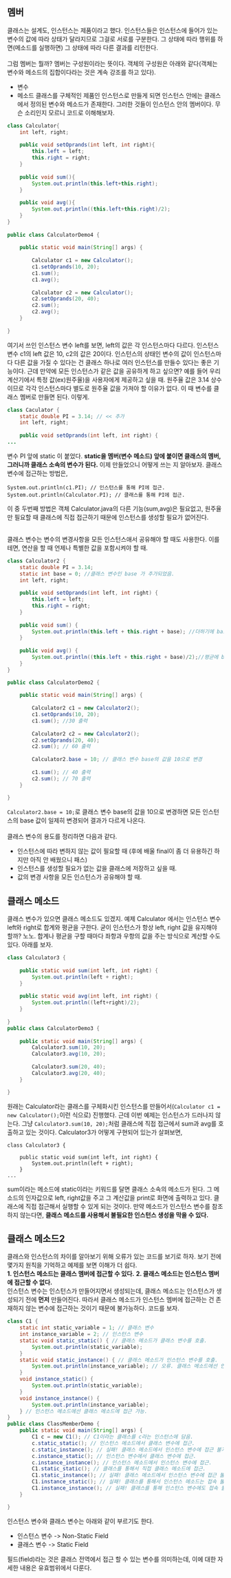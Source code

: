 ## 멤버
클래스는 설계도, 인스턴스는 제품이라고 했다. 인스턴스들은 인스턴스에 들어가 있는 변수의 값에 따라 상태가 달라지므로 그걸로 서로를 구분한다. 
그 상태에 따라 행위를 하면(메소드를 실행하면) 그 상태에 따라 다른 결과를 리턴한다.<br><br>
그럼 멤버는 뭘까? 멤버는 구성원이라는 뜻이다. 객체의 구성원은 아래와 같다(객체는 변수와 메소드의 집합이다라는 것은 계속 강조를 하고 있다).
* 변수
* 메소드
클래스를 구체적인 제품인 인스턴스로 만들게 되면 인스턴스 안에는 클래스에서 정의된 변수와 메소드가 존재한다. 그러한 것들이 인스턴스 안의 멤버이다.
무슨 소리인지 모르니 코드로 이해해보자.
```java
class Calculator{
    int left, right;
      
    public void setOprands(int left, int right){
        this.left = left;
        this.right = right;
    }
      
    public void sum(){
        System.out.println(this.left+this.right);
    }
      
    public void avg(){
        System.out.println((this.left+this.right)/2);
    }
}
  
public class CalculatorDemo4 {
      
    public static void main(String[] args) {
          
        Calculator c1 = new Calculator();
        c1.setOprands(10, 20);
        c1.sum();       
        c1.avg();       
          
        Calculator c2 = new Calculator();
        c2.setOprands(20, 40);
        c2.sum();       
        c2.avg();
    }
  
}
```
여기서 쓰인 인스턴스 변수 left를 보면, left의 값은 각 인스턴스마다 다르다. 인스턴스 변수 c1의 left 값은 10, c2의 값은 20이다. 
인스턴스의 상태인 변수의 값이 인스턴스마다 다른 값을 가질 수 있다는 건 클래스 하나로 여러 인스턴스를 만들수 있다는 좋은 기능이다.
근데 만약에 모든 인스턴스가 같은 값을 공유하게 하고 싶으면? 예를 들어 우리 계산기에서 특정 값(ex)원주율)을 사용자에게 제공하고 싶을 때. 
원주율 값은 3.14 상수이므로 각각 인스턴스마다 별도로 원주율 값을 가져야 할 이유가 없다. 이 때 변수를 클래스 멤버로 만들면 된다. 이렇게.
```java
class Caculator {
    static double PI = 3.14; // << 추가
    int left, right;
    
    public void setOprands(int left, int right) {
...
```
변수 PI 앞에 static 이 붙었다. **static을 멤버(변수 메소드) 앞에 붙이면 클래스의 멤버, 그러니까 클래스 소속의 변수가 된다.** 
이제 만들었으니 어떻게 쓰는 지 알아보자.
클래스 변수에 접근하는 방법은,
```
System.out.println(c1.PI); // 인스턴스를 통해 PI에 접근.
System.out.println(Calculator.PI); // 클래스를 통해 PI에 접근.
```
이 중 두번째 방법은 객체 Calculator.java의 다른 기능(sum,avg)은 필요없고, 원주율만 필요할 때 클래스에 직접 접근하기 때문에 인스턴스를 생성할 필요가 없어진다.<br><br>

클래스 변수는 변수의 변경사항을 모든 인스턴스애서 공유해야 할 때도 사용한다. 이를테면, 연산을 할 때 언제나 특별한 값을 포함시켜야 할 때.
```java
class Calculator2 {
	static double PI = 3.14;
	static int base = 0; //클래스 변수인 base 가 추가되었음.
	int left, right;
	
	public void setOprands(int left, int right) {
		this.left = left;
		this.right = right;
	}
	
	public void sum() {
		System.out.println(this.left + this.right + base); //더하기에 base 값 포함
	}
	
	public void avg() {
		System.out.println((this.left + this.right + base)/2);//평균에 base 값 포함	
	}
}

public class CalculatorDemo2 {
	
	public static void main(String[] args) {
		
		Calculator2 c1 = new Calculator2();
		c1.setOprands(10, 20);
		c1.sum(); //30 출력
		
		Calculator2 c2 = new Calculator2();
		c2.setOprands(20, 40);
		c2.sum(); // 60 출력
		
		Calculator2.base = 10; // 클래스 변수 base의 값을 10으로 변경
		
		c1.sum(); // 40 출력
		c2.sum(); // 70 출력
	}
	
}
```
`Calculator2.base = 10;`로 클래스 변수 base의 값을 10으로 변경하면 모든 인스턴스의 base 값이 일제히 변경되어 결과가 다르게 나온다.<br><br>
클래스 변수의 용도를 정리하면 다음과 같다.
* 인스턴스에 따라 변하지 않는 값이 필요할 때 (후에 배울 final이 좀 더 유용하긴 하지만 아직 안 배웠으니 패스)
* 인스턴스를 생성할 필요가 없는 값을 클래스에 저장하고 싶을 때.
* 값의 변경 사항을 모든 인스턴스가 공유해야 할 때.

## 클래스 메소드
클래스 변수가 있으면 클래스 메소드도 있겠지. 예제 Calculator 에서는 인스턴스 변수 left와 right로 합계와 평균을 구한다. 
굳이 인스턴스가 항상 left, right 값을 유지해야 할까? 노노. 합계나 평균을 구할 때마다 좌항과 우항의 값을 주는 방식으로 계산할 수도 있다. 아래를 보자.
```java
class Calculator3 {
	
	public static void sum(int left, int right) {
		System.out.println(left + right);
	}
	
	public static void avg(int left, int right) {
		System.out.println((left+right)/2);
	}
	
}
public class CalculatorDemo3 {
	
	public static void main(String[] args) {
		Calculator3.sum(10, 20);
		Calculator3.avg(10, 20);
		
		Calculator3.sum(20, 40);
		Calculator3.avg(20, 40);
	}

}
```
원래는 Calculator라는 클래스를 구체화시킨 인스턴스를 만들어서(`Calculator c1 = new Calculator();`이런 식으로) 진행했다.
근데 이번 예제는 인스턴스가 드러나지 않는다. 그냥 `Calculator3.sum(10, 20);`처럼 클래스에 직접 접근에서 sum과 avg를 호출하고 있는 것이다.
Calculator3가 어떻게 구현되어 있는가 살펴보면,
```
class Calculator3 {
	
	public static void sum(int left, int right) {
		System.out.println(left + right);
	}
...
```
sum이라는 메소드에 static이라는 키워드를 달면 클래스 소속의 메소드가 된다. 그 메소드의 인자값으로 left, right값을 주고 그 계산값을 print로 화면에 출력하고 있다.
클래스에 직접 접근해서 실행할 수 있게 되는 것이다. 만약 메소드가 인스턴스 변수를 참조하지 않는다면, **클래스 메소드를 사용해서 불필요한 인스턴스 생성을 막을 수 있다.**

## 클래스 메소드2
클래스와 인스턴스의 차이를 알아보기 위해 오류가 있는 코드를 보기로 하자. 보기 전에 몇가지 원칙을 기억하고 예제를 보면 이해가 더 쉽다.<br>
**1. 인스턴스 메소드는 클래스 멤버에 접근할 수 있다.**
**2. 클래스 메소드는 인스턴스 멤버에 접근할 수 없다.**<br>
인스턴스 변수는 인스턴스가 만들어지면서 생성되는데, 클래스 메소드는 인스턴스가 생성되기 전에 **먼저** 만들어진다. 
따라서 클래스 메소드가 인스턴스 멤버에 접근하는 건 존재하지 않는 변수에 접근하는 것이기 때문에 불가능하다. 코드를 보자.
```java
class C1 {
	static int static_variable = 1; // 클래스 변수
	int instance_variable = 2; // 인스턴스 변수
	static void static_static() { // 클래스 메소드가 클래스 변수를 호출.
		System.out.println(static_variable);
	}
	static void static_instance() { // 클래스 메소드가 인스턴스 변수를 호출.
		System.out.println(instance_variable); // 오류. 클래스 메소드에선 인스턴스 변수에 접근 불가
	}
	void instance_static() {
		System.out.println(static_variable);	
	}
	void instance_instance() {
		System.out.println(instance_variable);
	} // 인스턴스 메소드에선 클래스 메소드에 접근 가능.
}
public class ClassMemberDemo {
	public static void main(String[] args) {
		C1 c = new C1(); // C1이라는 클래스를 c라는 인스턴스에 담음.
		c.static_static(); // 인스턴스 메소드에서 클래스 변수에 접근.
		c.static_instance(); // 실패! 클래스 메소드에서 인스턴스 변수에 접근 불가.
		c.instance_static(); // 인스턴스 변수에서 클래스 변수에 접근.
		c.instance_instance(); // 인스턴스 메소드에서 인스턴스 변수에 접근.
		C1.static_static(); // 클래스를 통해서 직접 클래스 메소드에 접근.
		C1.static_instance(); // 실패! 클래스 메소드에서 인스턴스 변수에 접근 불가.
		C1.instance_static(); // 실패! 클래스를 통해서 인스턴스 메소드는 접속 불가.
		C1.instance_instance(); // 실패! 클래스를 통해 인스턴스 변수에도 접속 불가.
	}

}
```
인스턴스 변수와 클래스 변수는 아래와 같이 부르기도 한다.<br>

* 인스턴스 변수 -> Non-Static Field
* 클래스 변수 -> Static Field<br>

필드(field)라는 것은 클래스 전역에서 접근 할 수 있는 변수를 의미하는데, 이에 대한 자세한 내용은 유효범위에서 다룬다.

